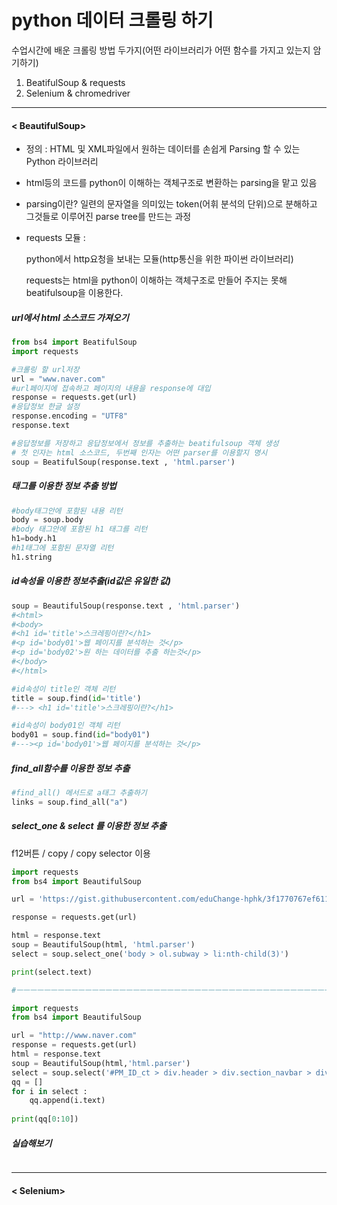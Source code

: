 # python 데이터 크롤링 하기

 수업시간에 배운 크롤링 방법 두가지(어떤 라이브러리가 어떤 함수를 가지고 있는지 암기하기)

1. BeatifulSoup & requests
2. Selenium & chromedriver 

------

#### < BeautifulSoup>

-  정의 : HTML 및 XML파일에서 원하는 데이터를 손쉽게 Parsing 할 수 있는 Python 라이브러리
  
-  html등의 코드를 python이 이해하는 객체구조로 변환하는 parsing을 맡고 있음
  
  - parsing이란? 일련의 문자열을 의미있는 token(어휘 분석의 단위)으로 분해하고 그것들로 이루어진 parse tree를 만드는 과정
  
  - requests 모듈 :
  
    python에서 http요청을 보내는 모듈(http통신을 위한 파이썬 라이브러리)
  
    requests는 html을  python이 이해하는 객체구조로 만들어 주지는 못해 beatifulsoup을 이용한다. 



##### url에서 html 소스코드 가져오기

```python
from bs4 import BeatifulSoup
import requests 

#크롤링 할 url저장
url = "www.naver.com"
#url페이지에 접속하고 페이지의 내용을 response에 대입 
response = requests.get(url)
#응답정보 한글 설정
response.encoding = "UTF8"
response.text

#응답정보를 저장하고 응답정보에서 정보를 추출하는 beatifulsoup 객체 생성
# 첫 인자는 html 소스코드, 두번째 인자는 어떤 parser를 이용할지 명시
soup = BeatifulSoup(response.text , 'html.parser')
```

##### 태그를 이용한 정보 추출 방법 

```python
#body태그안에 포함된 내용 리턴
body = soup.body
#body 태그안에 포함된 h1 태그를 리턴
h1=body.h1
#h1태그에 포함된 문자열 리턴 
h1.string
```

##### id속성을 이용한 정보추출(id값은 유일한 값)

```python
soup = BeautifulSoup(response.text , 'html.parser')
#<html>
#<body>
#<h1 id='title'>스크레핑이란?</h1>
#<p id='body01'>웹 페이지를 분석하는 것</p>
#<p id='body02'>원 하는 데이터를 추출 하는것</p>
#</body>
#</html>

#id속성이 title인 객체 리턴 
title = soup.find(id='title')
#---> <h1 id='title'>스크레핑이란?</h1>

#id속성이 body01인 객체 리턴
body01 = soup.find(id="body01")
#---><p id='body01'>웹 페이지를 분석하는 것</p>
```

#####  find_all함수를 이용한 정보 추출

```python
#find_all() 메서드로 a태그 추출하기
links = soup.find_all("a")
```

#####  select_one & select 를 이용한 정보 추출 

f12버튼 / copy / copy selector 이용

```python
import requests
from bs4 import BeautifulSoup

url = 'https://gist.githubusercontent.com/eduChange-hphk/3f1770767ef61105b608244f0d1433f7/raw/23ad99a4786d88b76667f5b7d312cc0d36318c7b/selector.html'

response = requests.get(url)

html = response.text
soup = BeautifulSoup(html, 'html.parser')
select = soup.select_one('body > ol.subway > li:nth-child(3)')

print(select.text)

#ㅡㅡㅡㅡㅡㅡㅡㅡㅡㅡㅡㅡㅡㅡㅡㅡㅡㅡㅡㅡㅡㅡㅡㅡㅡㅡㅡㅡㅡㅡㅡㅡㅡㅡㅡㅡㅡㅡㅡㅡㅡㅡㅡㅡㅡㅡㅡㅡㅡㅡ

import requests
from bs4 import BeautifulSoup

url = "http://www.naver.com"
response = requests.get(url)
html = response.text
soup = BeautifulSoup(html,'html.parser')
select = soup.select('#PM_ID_ct > div.header > div.section_navbar > div.area_hotkeyword.PM_CL_realtimeKeyword_base > div.ah_roll.PM_CL_realtimeKeyword_rolling_base > div > ul >li >a >span.ah_k')
qq = []
for i in select :
    qq.append(i.text)
    
print(qq[0:10])
```

##### 실습해보기

``` python

```

------

#### < Selenium>





